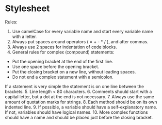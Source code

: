 # Stylesheet

Rules:

1. Use camelCase for every variable name and start every variable name with a letter.
2. Always put spaces around operators ( = + - * / ), and after commas.
3. Always use 2 spaces for indentation of code blocks.
4. General rules for complex (compound) statements:

  * Put the opening bracket at the end of the first line.
  * Use one space before the opening bracket.
  * Put the closing bracket on a new line, without leading spaces.
  * Do not end a complex statement with a semicolon.

  If a statement is very simple the statement is on one line between the brackets.
5. Line length < 80 characters.
6. Comments should start with a capital letter, but a dot at the end is not necessary.
7. Always use the same amount of quotation marks for strings.
8. Each method should be on its own indented line.
9. If possible, a variable should have a self-explanatory name. If not, variables should have logical names.
10. More complex functions should have a name and should be placed just before the closing bracket.
